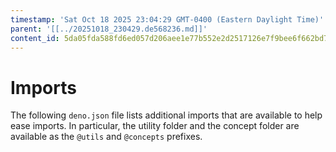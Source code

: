 ```yaml
---
timestamp: 'Sat Oct 18 2025 23:04:29 GMT-0400 (Eastern Daylight Time)'
parent: '[[../20251018_230429.de568236.md]]'
content_id: 5da05fda588fd6ed057d206aee1e77b552e2d2517126e7f9bee6f662bd7c0afe
---
```


# Imports

The following `deno.json` file lists additional imports that are available to help ease imports. In particular, the utility folder and the concept folder are available as the `@utils` and `@concepts` prefixes.

